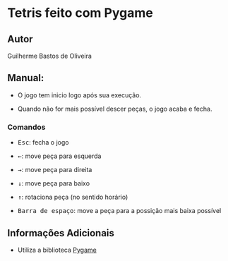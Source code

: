 # Tetris feito com Pygame

## Autor
Guilherme Bastos de Oliveira

## Manual:
- O jogo tem inicio logo após sua execução.

- Quando não for mais possível descer peças, o jogo acaba e fecha.

### Comandos
- <kbd>Esc</kbd>: fecha o jogo

- <kbd>&leftarrow;</kbd>: move peça para
esquerda

- <kbd>&rightarrow;</kbd>: move peça para direita

- <kbd>&downarrow;</kbd>: move peça para baixo

- <kbd>&uparrow;</kbd>: rotaciona peça (no sentido horário)

- <kbd>Barra de espaço</kbd>: move a peça para a possição mais baixa possível

## Informações Adicionais
- Utiliza a biblioteca [Pygame](https://www.pygame.org/)
